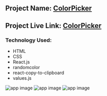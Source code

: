 ## Project Name: [ColorPicker](https://colorpickereact.netlify.app)

## Project Live Link: [ColorPicker](https://colorpickereact.netlify.app)

### Technology Used:
- HTML
- CSS
- React.js
- randomcolor
- react-copy-to-clipboard
- values.js

![app image](https://i.ibb.co/1dMsfnd/1.png)
![app image](https://i.ibb.co/Wv0C3Dm/2.png)
![app image](https://i.ibb.co/nC5R3vD/3.png)

